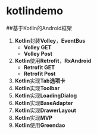 # kotlindemo

##基于Kotlin的Android框架

1. **Kotlin**封装**Volley**，**EventBus**
	* **Volley GET**
	* **Volley Post**
2. **Kotlin**使用**Retrofit**，**RxAndroid**
    * **Retrofit GET**
    * **Retrofit Post**
3. **Kotlin**实现**Tab选项卡**
4. **Kotlin**实现**Toolbar**
5. **Kotlin**实现**LoadingDialog**
6. **Kotlin**实现**BaseAdapter**
7. **Kotlin**实现**DrawerLayout**
8. **Kotlin**实现**MVP**
9. **Kotlin**使用**Greendao**